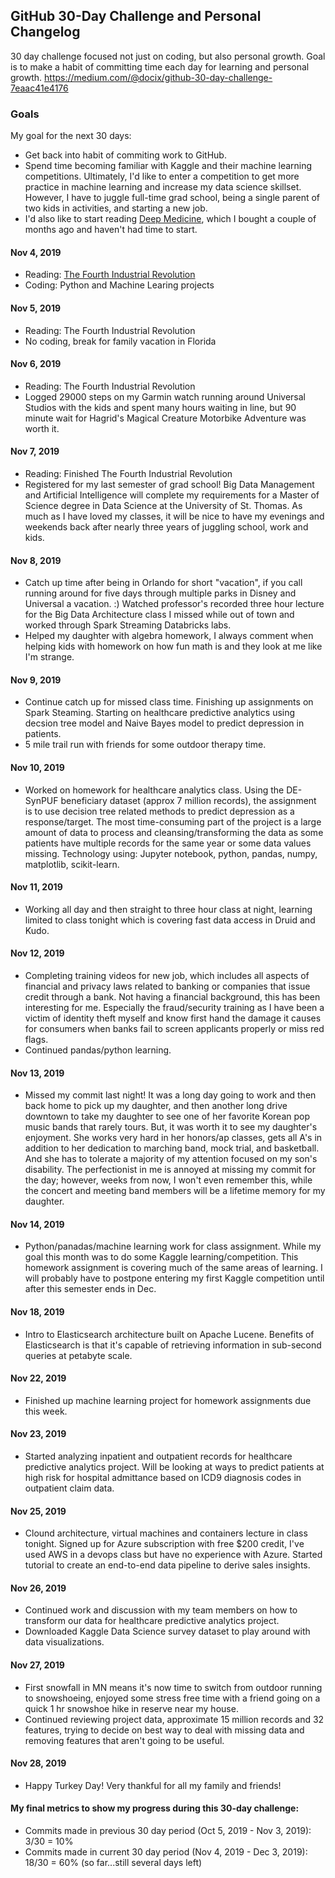 ## GitHub 30-Day Challenge and Personal Changelog
30 day challenge focused not just on coding, but also personal growth.  Goal is to make a habit of committing time each day for learning and personal growth.
https://medium.com/@docix/github-30-day-challenge-7eaac41e4176

### Goals
My goal for the next 30 days:
- Get back into habit of commiting work to GitHub.
- Spend time becoming familiar with Kaggle and their machine learning competitions. Ultimately, I'd like to enter a competition to get more practice in machine learning and increase my data science skillset. However, I have to juggle full-time grad school, being a single parent of two kids in activities, and starting a new job. 
- I'd also like to start reading [Deep Medicine](https://www.amazon.com/Deep-Medicine-Artificial-Intelligence-Healthcare/dp/1541644638/ref=tmm_hrd_swatch_0?_encoding=UTF8&qid=1573235314&sr=8-3), which I bought a couple of months ago and haven't had time to start.   

#### Nov 4, 2019
- Reading: [The Fourth Industrial Revolution](https://www.amazon.com/Fourth-Industrial-Revolution-Klaus-Schwab/dp/1524758868/ref=sr_1_3?crid=2SK4KUE1BDGO8&keywords=fourth+industrial+revolution&qid=1572623598&sprefix=fourth+industrial%2Caps%2C222&sr=8-3)
- Coding: Python and Machine Learing projects

#### Nov 5, 2019
- Reading: The Fourth Industrial Revolution
- No coding, break for family vacation in Florida

#### Nov 6, 2019
- Reading: The Fourth Industrial Revolution
- Logged 29000 steps on my Garmin watch running around Universal Studios with the kids and spent many hours waiting in line, but 90 minute wait for Hagrid's Magical Creature Motorbike Adventure was worth it.

#### Nov 7, 2019
- Reading: Finished The Fourth Industrial Revolution
- Registered for my last semester of grad school!  Big Data Management and Artificial Intelligence will complete my requirements for a Master of Science degree in Data Science at the University of St. Thomas.  As much as I have loved my classes, it will be nice to have my evenings and weekends back after nearly three years of juggling school, work and kids.

#### Nov 8, 2019
- Catch up time after being in Orlando for short "vacation", if you call running around for five days through multiple parks in Disney and Universal a vacation. :)  Watched professor's recorded three hour lecture for the Big Data Architecture class I missed while out of town and worked through Spark Streaming Databricks labs.
- Helped my daughter with algebra homework, I always comment when helping kids with homework on how fun math is and they look at me like I'm strange. 

#### Nov 9, 2019
- Continue catch up for missed class time.  Finishing up assignments on Spark Steaming.  Starting on healthcare predictive analytics using decsion tree model and Naive Bayes model to predict depression in patients.
- 5 mile trail run with friends for some outdoor therapy time.

#### Nov 10, 2019
- Worked on homework for healthcare analytics class. Using the DE-SynPUF beneficiary dataset (approx 7 million records), the assignment is to use decision tree related methods to predict depression as a response/target.  The most time-consuming part of the project is a large amount of data to process and cleansing/transforming the data as some patients have multiple records for the same year or some data values missing.  Technology using:  Jupyter notebook, python, pandas, numpy, matplotlib, scikit-learn.

#### Nov 11, 2019
- Working all day and then straight to three hour class at night, learning limited to class tonight which is covering fast data access in Druid and Kudo.

#### Nov 12, 2019
- Completing training videos for new job, which includes all aspects of financial and privacy laws related to banking or companies that issue credit through a bank. Not having a financial background, this has been interesting for me. Especially the fraud/security training as I have been a victim of identity theft myself and know first hand the damage it causes for consumers when banks fail to screen applicants properly or miss red flags.
- Continued pandas/python learning.

#### Nov 13, 2019
- Missed my commit last night!  It was a long day going to work and then back home to pick up my daughter, and then another long drive downtown to take my daughter to see one of her favorite Korean pop music bands that rarely tours.  But, it was worth it to see my daughter's enjoyment. She works very hard in her honors/ap classes, gets all A's in addition to her dedication to marching band, mock trial, and basketball. And she has to tolerate a majority of my attention focused on my son's disability. The perfectionist in me is annoyed at missing my commit for the day; however, weeks from now, I won't even remember this, while the concert and meeting band members will be a lifetime memory for my daughter. 

#### Nov 14, 2019
- Python/panadas/machine learning work for class assignment.  While my goal this month was to do some Kaggle learning/competition.  This homework assignment is covering much of the same areas of learning.  I will probably have to postpone entering my first Kaggle competition until after this semester ends in Dec.

#### Nov 18, 2019
- Intro to Elasticsearch architecture built on Apache Lucene.  Benefits of Elasticsearch is that it's capable of retrieving information in sub-second queries at petabyte scale.

#### Nov 22, 2019
- Finished up machine learning project for homework assignments due this week.

#### Nov 23, 2019
- Started analyzing inpatient and outpatient records for healthcare predictive analytics project.  Will be looking at ways to predict patients at high risk for hospital admittance based on ICD9 diagnosis codes in outpatient claim data.

#### Nov 25, 2019
- Clound architecture, virtual machines and containers lecture in class tonight.  Signed up for Azure subscription with free $200 credit, I've used AWS in a devops class but have no experience with Azure.  Started tutorial to create an end-to-end data pipeline to derive sales insights.

#### Nov 26, 2019
- Continued work and discussion with my team members on how to transform our data for healthcare predictive analytics project.
- Downloaded Kaggle Data Science survey dataset to play around with data visualizations.

#### Nov 27, 2019
- First snowfall in MN means it's now time to switch from outdoor running to snowshoeing, enjoyed some stress free time with a friend going on a quick 1 hr snowshoe hike in reserve near my house.
- Continued reviewing project data, approximate 15 million records and 32 features, trying to decide on best way to deal with missing data and removing features that aren't going to be useful.

#### Nov 28, 2019
- Happy Turkey Day!  Very thankful for all my family and friends!

#### My final metrics to show my progress during this 30-day challenge:
- Commits made in previous 30 day period (Oct 5, 2019 - Nov 3, 2019): 3/30 = 10%
- Commits made in current 30 day period (Nov 4, 2019 - Dec 3, 2019): 18/30 = 60% (so far...still several days left)
